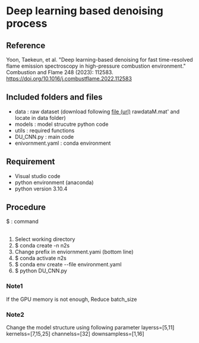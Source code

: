 # Deep learning based denoising process

## Reference  
Yoon, Taekeun, et al. "Deep learning-based denoising for fast time-resolved flame emission spectroscopy in high-pressure combustion environment." Combustion and Flame 248 (2023): 112583.
https://doi.org/10.1016/j.combustflame.2022.112583

## Included folders and files
* data		: raw dataset (download following [file (url)](https://drive.google.com/file/d/1yOuxJmI4tKYI3tJEJIWKf52T4SjAfaSB/view?usp=share_link)
rawdataM.mat' and locate in data folder)
* models	 	: model strucutre python code
* utils 		: required functions 
* DU_CNN.py	: main code
* enivornment.yaml 	: conda environment

## Requirement
* Visual studio code
* python environment (anaconda)
* python version 3.10.4

## Procedure
$ : command <br/><br/>
1. Select working directory
2. $ conda create -n n2s
3. Change prefix in enviornment.yami (bottom line)
4. $ conda activate n2s
5. $ conda env create --file environment.yaml
6. $ python DU_CNN.py
 
 
### Note1
If the GPU memory is not enough,
Reduce batch_size

### Note2
Change the model structure using following parameter
    layerss=[5,11]
    kernelss=[7,15,25]
    channelss=[32]
    downsampless=[1,16]  

